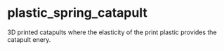 # plastic_spring_catapult
3D printed catapults where the elasticity of the print plastic provides the catapult enery.
